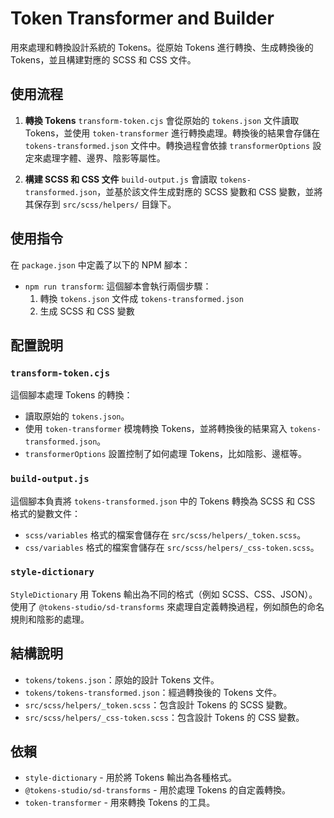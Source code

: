 # Token Transformer and Builder

用來處理和轉換設計系統的 Tokens。從原始 Tokens 進行轉換、生成轉換後的 Tokens，並且構建對應的 SCSS 和 CSS 文件。

## 使用流程

1. **轉換 Tokens**
   `transform-token.cjs` 會從原始的 `tokens.json` 文件讀取 Tokens，並使用 `token-transformer` 進行轉換處理。轉換後的結果會存儲在 `tokens-transformed.json` 文件中。轉換過程會依據 `transformerOptions` 設定來處理字體、邊界、陰影等屬性。

2. **構建 SCSS 和 CSS 文件**
   `build-output.js` 會讀取 `tokens-transformed.json`，並基於該文件生成對應的 SCSS 變數和 CSS 變數，並將其保存到 `src/scss/helpers/` 目錄下。

## 使用指令

在 `package.json` 中定義了以下的 NPM 腳本：

- `npm run transform`: 這個腳本會執行兩個步驟：
    1. 轉換 `tokens.json` 文件成 `tokens-transformed.json`
    2. 生成 SCSS 和 CSS 變數

## 配置說明

### `transform-token.cjs`
這個腳本處理 Tokens 的轉換：

- 讀取原始的 `tokens.json`。
- 使用 `token-transformer` 模塊轉換 Tokens，並將轉換後的結果寫入 `tokens-transformed.json`。
- `transformerOptions` 設置控制了如何處理 Tokens，比如陰影、邊框等。

### `build-output.js`
這個腳本負責將 `tokens-transformed.json` 中的 Tokens 轉換為 SCSS 和 CSS 格式的變數文件：

- `scss/variables` 格式的檔案會儲存在 `src/scss/helpers/_token.scss`。
- `css/variables` 格式的檔案會儲存在 `src/scss/helpers/_css-token.scss`。

### `style-dictionary`
`StyleDictionary` 用 Tokens 輸出為不同的格式（例如 SCSS、CSS、JSON）。
使用了 `@tokens-studio/sd-transforms` 來處理自定義轉換過程，例如顏色的命名規則和陰影的處理。

## 結構說明

- `tokens/tokens.json`：原始的設計 Tokens 文件。
- `tokens/tokens-transformed.json`：經過轉換後的 Tokens 文件。
- `src/scss/helpers/_token.scss`：包含設計 Tokens 的 SCSS 變數。
- `src/scss/helpers/_css-token.scss`：包含設計 Tokens 的 CSS 變數。

## 依賴

- `style-dictionary` - 用於將 Tokens 輸出為各種格式。
- `@tokens-studio/sd-transforms` - 用於處理 Tokens 的自定義轉換。
- `token-transformer` - 用來轉換 Tokens 的工具。
